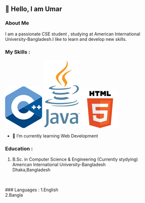 ## 👋 Hello, I am Umar

### About Me
I am a passionate CSE student , studying at American International University-Bangladesh.I like to learn and develop new skills.

### My Skills :
![alt text](image.png)   ![alt text](image-1.png)  ![alt text](image-3.png)

- 🌱 I’m currently learning Web Development


### Education :
1. B.Sc. in Computer Science & Engineering (Currently stydying)<br>
American International University-Bangladesh<br>
Dhaka,Bangladesh
<br>
<br>
### Languages :
1.English<br>
2.Bangla<br>


